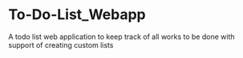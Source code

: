 # To-Do-List_Webapp
A todo list web application to keep track of all works to be done with support of creating custom lists
